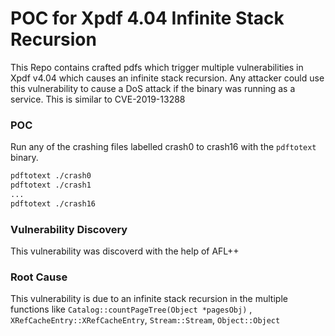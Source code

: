 # POC for Xpdf 4.04 Infinite Stack Recursion 

This Repo contains crafted pdfs which trigger multiple vulnerabilities in Xpdf v4.04 which causes an infinite stack recursion. Any attacker could use this vulnerability to cause a DoS attack if the binary was running as a service. This is similar to CVE-2019-13288


### POC
Run any of the crashing files labelled crash0 to crash16 with the `pdftotext` binary.
```bash
pdftotext ./crash0
pdftotext ./crash1
...
pdftotext ./crash16
```

### Vulnerability Discovery
This vulnerability was discoverd with the help of AFL++

### Root Cause
This vulnerability is due to an infinite stack recursion in the multiple functions like  `Catalog::countPageTree(Object *pagesObj)` , `XRefCacheEntry::XRefCacheEntry`, `Stream::Stream`, `Object::Object`
